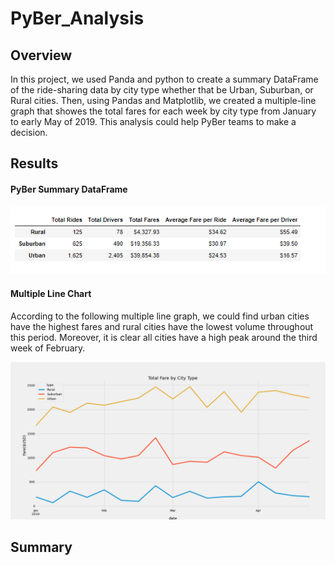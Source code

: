 # PyBer_Analysis
## Overview
In this project, we used Panda and python to create a summary DataFrame of the ride-sharing data by city type whether that be Urban, Suburban, or Rural cities. Then, using Pandas and Matplotlib, we created a multiple-line graph that showes the total fares for each week by city type from January to early May of 2019. This analysis could help PyBer teams to make a decision.

## Results

#### PyBer Summary DataFrame 
![summary dataframe.png](https://github.com/tjavaheripour/PyBer_Analysis/blob/main/analysis/summary%20dataframe.PNG)

#### Multiple Line Chart
According to the following multiple line graph, we could find urban cities have the highest fares and rural cities have the lowest volume throughout this period. Moreover, it is clear all cities have a high peak around the third week of February.

![PyBer_fare_summary.png](https://github.com/tjavaheripour/PyBer_Analysis/blob/main/analysis/PyBer_fare_summary.png)



## Summary
